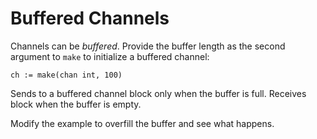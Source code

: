 # Buffered Channels


Channels can be _buffered_.  Provide the buffer length as the second argument to `make` to initialize a buffered channel:

	ch := make(chan int, 100)

Sends to a buffered channel block only when the buffer is full. Receives block when the buffer is empty.

Modify the example to overfill the buffer and see what happens.

